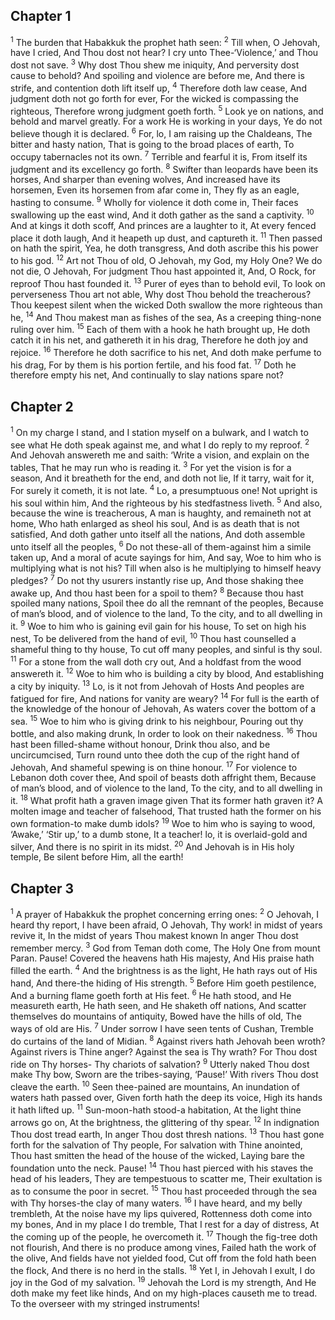 ## Chapter 1

<sup>1</sup> The burden that Habakkuk the prophet hath seen:
<sup>2</sup> Till when, O Jehovah, have I cried, And Thou dost not hear? I cry unto Thee-‘Violence,’ and Thou dost not save.
<sup>3</sup> Why dost Thou shew me iniquity, And perversity dost cause to behold? And spoiling and violence are before me, And there is strife, and contention doth lift itself up,
<sup>4</sup> Therefore doth law cease, And judgment doth not go forth for ever, For the wicked is compassing the righteous, Therefore wrong judgment goeth forth.
<sup>5</sup> Look ye on nations, and behold and marvel greatly. For a work He is working in your days, Ye do not believe though it is declared.
<sup>6</sup> For, lo, I am raising up the Chaldeans, The bitter and hasty nation, That is going to the broad places of earth, To occupy tabernacles not its own.
<sup>7</sup> Terrible and fearful it is, From itself its judgment and its excellency go forth.
<sup>8</sup> Swifter than leopards have been its horses, And sharper than evening wolves, And increased have its horsemen, Even its horsemen from afar come in, They fly as an eagle, hasting to consume.
<sup>9</sup> Wholly for violence it doth come in, Their faces swallowing up the east wind, And it doth gather as the sand a captivity.
<sup>10</sup> And at kings it doth scoff, And princes are a laughter to it, At every fenced place it doth laugh, And it heapeth up dust, and captureth it.
<sup>11</sup> Then passed on hath the spirit, Yea, he doth transgress, And doth ascribe this his power to his god.
<sup>12</sup> Art not Thou of old, O Jehovah, my God, my Holy One? We do not die, O Jehovah, For judgment Thou hast appointed it, And, O Rock, for reproof Thou hast founded it.
<sup>13</sup> Purer of eyes than to behold evil, To look on perverseness Thou art not able, Why dost Thou behold the treacherous? Thou keepest silent when the wicked Doth swallow the more righteous than he,
<sup>14</sup> And Thou makest man as fishes of the sea, As a creeping thing-none ruling over him.
<sup>15</sup> Each of them with a hook he hath brought up, He doth catch it in his net, and gathereth it in his drag, Therefore he doth joy and rejoice.
<sup>16</sup> Therefore he doth sacrifice to his net, And doth make perfume to his drag, For by them is his portion fertile, and his food fat.
<sup>17</sup> Doth he therefore empty his net, And continually to slay nations spare not?
## Chapter 2

<sup>1</sup> On my charge I stand, and I station myself on a bulwark, and I watch to see what He doth speak against me, and what I do reply to my reproof.
<sup>2</sup> And Jehovah answereth me and saith: ‘Write a vision, and explain on the tables, That he may run who is reading it.
<sup>3</sup> For yet the vision is for a season, And it breatheth for the end, and doth not lie, If it tarry, wait for it, For surely it cometh, it is not late.
<sup>4</sup> Lo, a presumptuous one! Not upright is his soul within him, And the righteous by his stedfastness liveth.
<sup>5</sup> And also, because the wine is treacherous, A man is haughty, and remaineth not at home, Who hath enlarged as sheol his soul, And is as death that is not satisfied, And doth gather unto itself all the nations, And doth assemble unto itself all the peoples,
<sup>6</sup> Do not these-all of them-against him a simile taken up, And a moral of acute sayings for him, And say, Woe to him who is multiplying what is not his? Till when also is he multiplying to himself heavy pledges?
<sup>7</sup> Do not thy usurers instantly rise up, And those shaking thee awake up, And thou hast been for a spoil to them?
<sup>8</sup> Because thou hast spoiled many nations, Spoil thee do all the remnant of the peoples, Because of man’s blood, and of violence to the land, To the city, and to all dwelling in it.
<sup>9</sup> Woe to him who is gaining evil gain for his house, To set on high his nest, To be delivered from the hand of evil,
<sup>10</sup> Thou hast counselled a shameful thing to thy house, To cut off many peoples, and sinful is thy soul.
<sup>11</sup> For a stone from the wall doth cry out, And a holdfast from the wood answereth it.
<sup>12</sup> Woe to him who is building a city by blood, And establishing a city by iniquity.
<sup>13</sup> Lo, is it not from Jehovah of Hosts And peoples are fatigued for fire, And nations for vanity are weary?
<sup>14</sup> For full is the earth of the knowledge of the honour of Jehovah, As waters cover the bottom of a sea.
<sup>15</sup> Woe to him who is giving drink to his neighbour, Pouring out thy bottle, and also making drunk, In order to look on their nakedness.
<sup>16</sup> Thou hast been filled-shame without honour, Drink thou also, and be uncircumcised, Turn round unto thee doth the cup of the right hand of Jehovah, And shameful spewing is on thine honour.
<sup>17</sup> For violence to Lebanon doth cover thee, And spoil of beasts doth affright them, Because of man’s blood, and of violence to the land, To the city, and to all dwelling in it.
<sup>18</sup> What profit hath a graven image given That its former hath graven it? A molten image and teacher of falsehood, That trusted hath the former on his own formation-to make dumb idols?
<sup>19</sup> Woe to him who is saying to wood, ‘Awake,’ ‘Stir up,’ to a dumb stone, It a teacher! lo, it is overlaid-gold and silver, And there is no spirit in its midst.
<sup>20</sup> And Jehovah is in His holy temple, Be silent before Him, all the earth!
## Chapter 3

<sup>1</sup> A prayer of Habakkuk the prophet concerning erring ones:
<sup>2</sup> O Jehovah, I heard thy report, I have been afraid, O Jehovah, Thy work! in midst of years revive it, In the midst of years Thou makest known In anger Thou dost remember mercy.
<sup>3</sup> God from Teman doth come, The Holy One from mount Paran. Pause! Covered the heavens hath His majesty, And His praise hath filled the earth.
<sup>4</sup> And the brightness is as the light, He hath rays out of His hand, And there-the hiding of His strength.
<sup>5</sup> Before Him goeth pestilence, And a burning flame goeth forth at His feet.
<sup>6</sup> He hath stood, and He measureth earth, He hath seen, and He shaketh off nations, And scatter themselves do mountains of antiquity, Bowed have the hills of old, The ways of old are His.
<sup>7</sup> Under sorrow I have seen tents of Cushan, Tremble do curtains of the land of Midian.
<sup>8</sup> Against rivers hath Jehovah been wroth? Against rivers is Thine anger? Against the sea is Thy wrath? For Thou dost ride on Thy horses- Thy chariots of salvation?
<sup>9</sup> Utterly naked Thou dost make Thy bow, Sworn are the tribes-saying, ‘Pause!’ With rivers Thou dost cleave the earth.
<sup>10</sup> Seen thee-pained are mountains, An inundation of waters hath passed over, Given forth hath the deep its voice, High its hands it hath lifted up.
<sup>11</sup> Sun-moon-hath stood-a habitation, At the light thine arrows go on, At the brightness, the glittering of thy spear.
<sup>12</sup> In indignation Thou dost tread earth, In anger Thou dost thresh nations.
<sup>13</sup> Thou hast gone forth for the salvation of Thy people, For salvation with Thine anointed, Thou hast smitten the head of the house of the wicked, Laying bare the foundation unto the neck. Pause!
<sup>14</sup> Thou hast pierced with his staves the head of his leaders, They are tempestuous to scatter me, Their exultation is as to consume the poor in secret.
<sup>15</sup> Thou hast proceeded through the sea with Thy horses-the clay of many waters.
<sup>16</sup> I have heard, and my belly trembleth, At the noise have my lips quivered, Rottenness doth come into my bones, And in my place I do tremble, That I rest for a day of distress, At the coming up of the people, he overcometh it.
<sup>17</sup> Though the fig-tree doth not flourish, And there is no produce among vines, Failed hath the work of the olive, And fields have not yielded food, Cut off from the fold hath been the flock, And there is no herd in the stalls.
<sup>18</sup> Yet I, in Jehovah I exult, I do joy in the God of my salvation.
<sup>19</sup> Jehovah the Lord is my strength, And He doth make my feet like hinds, And on my high-places causeth me to tread. To the overseer with my stringed instruments!